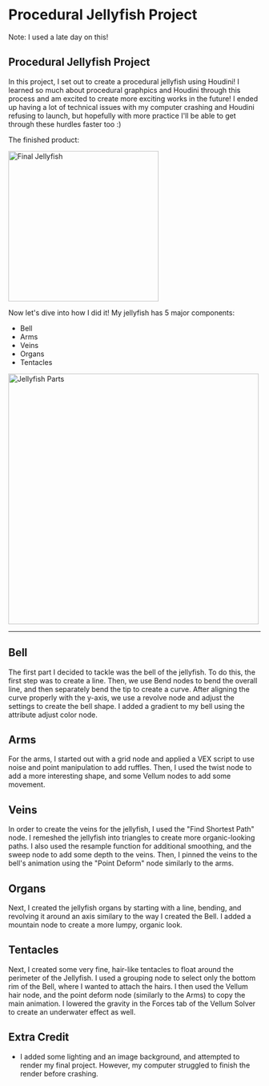 # Procedural Jellyfish Project

Note: I used a late day on this!

## Procedural Jellyfish Project
In this project, I set out to create a procedural jellyfish using Houdini! I learned so much about procedural graphpics and Houdini through this process and am excited to create more exciting works in the future! I ended up having a lot of technical issues with my computer crashing and Houdini refusing to launch, but hopefully with more practice I'll be able to get through these hurdles faster too :)

The finished product:

<img width="300" alt="Final Jellyfish" src="/assets/Final.mp4">

Now let's dive into how I did it!
My jellyfish has 5 major components:
- Bell
- Arms
- Veins
- Organs
- Tentacles

<img height="500" alt="Jellyfish Parts" src="/assets/JellyfishParts.png">

---

## Bell
The first part I decided to tackle was the bell of the jellyfish. To do this, the first step was to create a line. Then, we use Bend nodes to bend the overall line, and then separately bend the tip to create a curve. After aligning the curve properly with the y-axis, we use a revolve node and adjust the settings to create the bell shape. I added a gradient to my bell using the attribute adjust color node.

## Arms
For the arms, I started out with a grid node and applied a VEX script to use noise and point manipulation to add ruffles. Then, I used the twist node to add a more interesting shape, and some Vellum nodes to add some movement.

## Veins
In order to create the veins for the jellyfish, I used the "Find Shortest Path" node.
I remeshed the jellyfish into triangles to create more organic-looking paths. I also used the resample function for additional smoothing, and the sweep node to add some depth to the veins. Then, I pinned the veins to the bell's animation using the "Point Deform" node similarly to the arms.

## Organs
Next, I created the jellyfish organs by starting with a line, bending, and revolving it around an axis similary to the way I created the Bell. I added a mountain node to create a more lumpy, organic look.


## Tentacles
Next, I created some very fine, hair-like tentacles to float around the perimeter of the Jellyfish. I used a grouping node to select only the bottom rim of the Bell, where I wanted to attach the hairs. I then used the Vellum hair node, and the point deform node (similarly to the Arms) to copy the main animation. I lowered the gravity in the Forces tab of the Vellum Solver to create an underwater effect as well.

## Extra Credit
- I added some lighting and an image background, and attempted to render my final project. However, my computer struggled to finish the render before crashing.